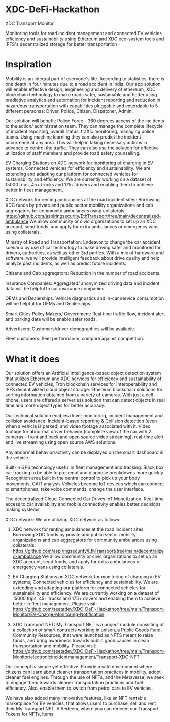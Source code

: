 # XDC-DeFi-Hackathon

XDC Transport Monitor

Monitoring tools for road incident management and connected EV vehicles efficiency and sustainability using Ethereum and XDC eco-system tools and IPFS's decentralized storage for better transportation

# Inspiration
Mobility is an integral part of everyone's life. According to statistics, there is one death in four minutes due to a road accident in India. Our app solution will enable effective design, engineering and delivery of ethereum, XDC blockchain technology to make roads safer, sustainable and better using predictive analytics and automation for incident reporting and reduction in hazardous transportation with capabilities pluggable and extendable to 5 different personas: Driver, Police, Citizen, Dispatcher, Admin.

Our solution will benefit: Police Force - 360 degrees access of the incidents to the action/ administration team. They can manage the complete lifecycle of incident reporting, overall status, traffic monitoring, managing police teams. Using machine learning they can also predict the incident occurrence at any area. This will help in taking necessary actions in advance to control the traffic. They can also use the solution for effective utilization of staff members and provide road safety counselling.

EV Charging Stations on XDC network for monitoring of charging in EV systems, Connected vehicles for efficiency and sustainability. We are extending and adapting our platform for connected vehicles for sustainability and efficiency. We are currently working on a dataset of 15000 trips, 45+ trucks and 175+ drivers and enabling them to achieve better in fleet management. 

XDC network for renting ambulances at the road incident sites: Borrowing XDC funds by private and public sector mobility organizations and cab aggregators for community ambulances using collaterals: https://github.com/aspiringsecurity/EthTransport/tree/main/decentralized-ambulance
We allow community or civic organizations to set up an XDC account, send funds, and apply for extra ambulances or emergency vans using collaterals.

Ministry of Road and Transportation: Endeavor to change the car accident scenario by use of car technology to make driving safer and monitored for drivers, authorities, as well as other 3rd parties. With a mix of hardware and software, we will provide intelligent feedback about drive quality and help analyze past incidents, as well as predict future incidents.

Citizens and Cab aggregators: Reduction in the number of road accidents.

Insurance Companies: Aggregated/ anonymized driving data and incident data will be helpful to car insurance companies.

OEMs and Dealerships: Vehicle diagnostics and in-car service consumption will be helpful for OEMs and Dealerships.

Smart Cities Policy Makers/ Government: Real time traffic flow, incident alert and parking data will be enable safer roads.

Advertisers: Customers/driver demographics will be available.

Fleet customers: fleet performance, compare against competition.


# What it does

Our solution offers an Artificial Intelligence-based object detection system that utilizes Ethereum and XDC services for efficiency and sustainability of connected EV vehicles, Tron blockchain services for interoperability and IPFS decentralized cloud object storage. Ethereum blockchain solutions for sorting information obtained from a variety of cameras. With just a cell phone, users are offered a serverless solution that can detect objects in real time and more object types for better accuracy.

Our technical solution enables driver monitoring, incident management and collision avoidance: Incident-based reporting & Collision detection (even when a vehicle is parked) and video footage associated with it. 
Video footage for abnormal driver behavior (complete view of the car with 2 cameras – front and back and open source video streaming), real-time alert and live streaming using open source AWS solutions. 

Any abnormal behavior/activity can be displayed on the smart dashboard in the vehicle. 

Built-in GPS technology useful in fleet management and tracking. Black box car tracking to be able to pre-empt and diagnose breakdowns more quickly. Recognition area built in the central control to pick up your body movements, GAIT analysis Vehicles become IoT devices which can connect to smartphones, take voice commands, change the user interface. 

The decentralized Cloud-Connected Car Drives IoT Monetization. Real-time access to car availability and mobile connectivity enables better decisions making systems.

XDC network: We are utilizing XDC network as follows:

1. XDC network for renting ambulances at the road incident sites: Borrowing XDC funds by private and public sector mobility organizations and cab aggregators for community ambulances using collaterals: https://github.com/aspiringsecurity/EthTransport/tree/main/decentralized-ambulance
We allow community or civic organizations to set up an XDC account, send funds, and apply for extra ambulances or emergency vans using collaterals.

2. EV Charging Stations on XDC network for monitoring of charging in EV systems, Connected vehicles for efficiency and sustainability. We are extending and adapting our platform for connected vehicles for sustainability and efficiency. We are currently working on a dataset of 15000 trips, 45+ trucks and 175+ drivers and enabling them to achieve better in fleet management.  Please visit: https://github.com/seetadev/XDC-DeFi-Hackathon/tree/main/Transport-Monitor/EV-Charge-Monitoring-Notification

3. XDC Transport NFT: My Transport NFT is a project module consisting of a collection of smart contracts working in unison, a Public Goods Fund, Community Resources, that were launched as NFTS meant to raise funds, and bring awareness towards public good causes in clean transportation and mobility. Please visit: https://github.com/seetadev/XDC-DeFi-Hackathon/tree/main/Transport-Monitor/electronicincidentmanagement/Transport-XDC-NFT

Our concept is simple yet effective. Provide a safe environment where citizens can learn about cleaner transportation practices in mobility, adopt cleaner fuel engines. Through the use of NFTs, and the Metaverse, we seek to engage them towards cleaner transportation practices and fuel efficiency. Also, enable them to switch from petrol cars to EV vehicles.

We have also added many innovative features, like an NFT rentable marketplace for EV vehicles, that allows users to purchase, sell and rent their My Transport NFT. A Redeem, where you can redeem our Transport Tokens for NFTs, items.
